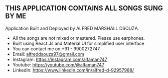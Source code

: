 ## THIS APPLICATION CONTAINS ALL SONGS SUNG BY ME

Application Built and Deployed by ALFRED MARSHALL DSOUZA.

- All the songs are not mixed or mastered. Please use earphones.
- Built using React.Js and Material UI for simplified user interface
- You can contact me on +91 - 9900272747
- Email: alfreddsouza97@gmail.com
- Instagram: https://instagram.com/alfaman747
- Youtube: https://youtube.com/@alfaman747
- LinkedIn: https://www.linkedin.com/in/alfred-d-92957988/
